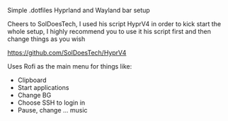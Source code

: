 Simple .dotfiles Hyprland and Wayland bar setup



Cheers to SolDoesTech, I used his script HyprV4 in order to kick start the whole setup, I highly recommend you to use it his script first and then change things as you wish

https://github.com/SolDoesTech/HyprV4

Uses Rofi as the main menu for things like:

  - Clipboard
  - Start applications
  - Change BG
  - Choose SSH to login in
  - Pause, change ... music




